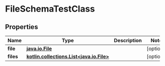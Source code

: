 
# FileSchemaTestClass

## Properties
Name | Type | Description | Notes
------------ | ------------- | ------------- | -------------
**file** | [**java.io.File**](java.io.File.md) |  |  [optional]
**files** | [**kotlin.collections.List&lt;java.io.File&gt;**](java.io.File.md) |  |  [optional]



